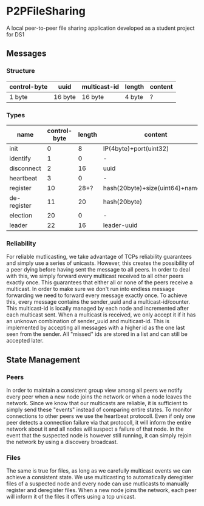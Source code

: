 # P2PFileSharing
A local peer-to-peer file sharing application developed as a student project for DS1

## Messages
### Structure
|control-byte|uuid|multicast-id|length|content|
|------------|----|--|------|-------|
|1 byte|16 byte|16 byte|4 byte|?|
### Types
|name|control-byte|length|content|
|----|------------|------|-------|
|init|0|8|IP(4byte)+port(uint32)|
|identify|1|0|-|
|disconnect|2|16|uuid|
|heartbeat|3|0|-|
|register|10|28+?|hash(20byte)+size(uint64)+name(?)|
|de-register|11|20|hash(20byte)|
|election|20|0|-|
|leader|22|16|leader-uuid|
### Reliability
For reliable mutlicasting, we take advantage of TCPs reliability guarantees and simply use a series of unicasts. However, this creates the possibility of a peer dying before having sent the message to all peers. In order to deal with this, we simply forward every multicast received to all other peers exactly once. This guarantees that either all or none of the peers receive a multicast. In order to make sure we don't run into endless message forwarding we need to forward every message exactly once. To achieve this, every message contains the sender_uuid and a multicast-id/counter. This multicast-id is locally managed by each node and incremented after each multicast sent. When a multicast is received, we only accept it if it has an unknown combination of sender_uuid and multicast-id. This is implemented by accepting all messages with a higher id as the one last seen from the sender. All "missed" ids are stored in a list and can still be accepted later.

## State Management
### Peers
In order to maintain a consistent group view among all peers we notify every peer when a new node joins the network or when a node leaves the network. Since we know that our multicasts are reliable, it is sufficient to simply send these "events" instead of comparing entire states. To monitor connections to other peers we use the heartbeat protocoll. Even if only one peer detects a connection failure via that protocoll, it will inform the entire network about it and all nodes will suspect a failure of that node. In the event that the suspected node is however still running, it can simply rejoin the network by using a discovery broadcast.
### Files
The same is true for files, as long as we carefully multicast events we can achieve a consistent state. We use multicasting to automatically deregister files of a suspected node and every node can use mutlicasts to manually register and deregister files. When a new node joins the network, each peer will inform it of the files it offers using a tcp unicast.
